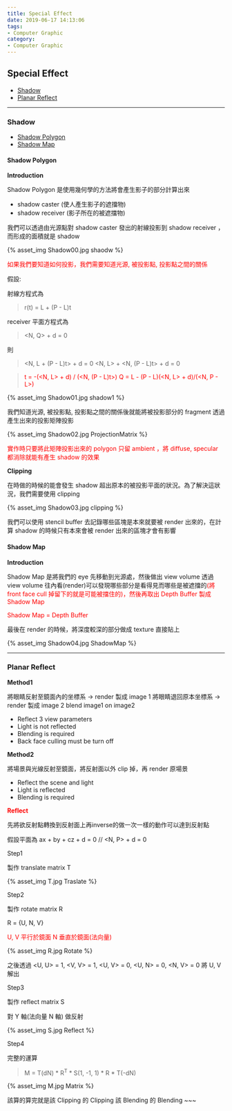 ```yaml
---
title: Special Effect
date: 2019-06-17 14:13:06
tags:
- Computer Graphic
category:
- Computer Graphic
---
```


## Special Effect

* [Shadow](#Shadow)
* [Planar Reflect](#Planar-Reflect)

<!--more-->

---

### Shadow

* [Shadow Polygon](#Shadow-Polygon)
* [Shadow Map](#Shadow-Map)

#### Shadow Polygon

**Introduction**

Shadow Polygon 是使用幾何學的方法將會產生影子的部分計算出來

* shadow caster (使人產生影子的遮擋物)
* shadow receiver (影子所在的被遮擋物)

我們可以透過由光源點對 shadow caster 發出的射線投影到 shadow receiver ，而形成的面積就是 shadow

{% asset_img Shadow00.jpg shaodw %}


<font color='red'>如果我們要知道如何投影，我們需要知道光源, 被投影點, 投影點之間的關係</font>

假設:

射線方程式為 
> r(t) = L + (P - L)t

receiver 平面方程式為 
> <N, Q> + d = 0

則
> <N, L + (P - L)t> + d = 0
> <N, L> + <N, (P - L)t> + d = 0

> <font color='red'>t = -(<N, L> + d) / (<N, (P - L)t>)</font>
> <font color='red'>Q = L - (P - L)(<N, L> + d)/(<N, P - L>)</font>


{% asset_img Shadow01.jpg shadow1 %}

我們知道光源, 被投影點, 投影點之間的關係後就能將被投影部分的 fragment 透過產生出來的投影矩陣投影

{% asset_img Shadow02.jpg ProjectionMatrix %}

<font color='red'>實作時只要將此矩陣投影出來的 polygon 只留 ambient ，將 diffuse, specular 都消除就能有產生 shadow 的效果</font>

**Clipping**

在時做的時候的能會發生 shadow 超出原本的被投影平面的狀況。為了解決這狀況，我們需要使用 clipping

{% asset_img Shadow03.jpg clipping %}

我們可以使用 stencil buffer 去記錄哪些區塊是本來就要被 render 出來的，在計算 shadow 的時候只有本來會被 render 出來的區塊才會有影響

#### Shadow Map

**Introduction**

Shadow Map 是將我們的 eye 先移動到光源處，然後做出 view volume 
透過 view volume 往內看(render)可以發現哪些部分是看得見而哪些是被遮擋的<font color='red'>(將 front face cull 掉留下的就是可能被擋住的)，然後再取出 Depth Buffer 製成 Shadow Map</font>

<font color='red'>Shadow Map = Depth Buffer</font>

最後在 render 的時候，將深度較深的部分做成 texture 直接貼上

{% asset_img Shadow04.jpg ShadowMap %}

---

### Planar Reflect

**Method1**

將眼睛反射至鏡面內的坐標系 -> render 製成 image 1
將眼睛退回原本坐標系 -> render 製成 image 2
blend image1 on image2

* Reflect 3 view parameters
* Light is not reflected
* Blending is required
* Back face culling must be turn off 

**Method2**

將場景與光線反射至鏡面，將反射面以外 clip 掉，再 render 原場景

* Reflect the scene and light
* Light is reflected
* Blending is required 

**<font color='red'>Reflect</font>**

先將欲反射點轉換到反射面上再inverse的做一次一樣的動作可以達到反射點

假設平面為 ax + by + cz + d = 0  // <N, P> + d = 0

Step1

製作 translate matrix T

{% asset_img T.jpg Traslate %}

Step2

製作 rotate matrix R

R = {U, N, V}

<font color='red'>U, V 平行於鏡面 N 垂直於鏡面(法向量)</font>

{% asset_img R.jpg Rotate %}

之後透過 <U, U> = 1, <V, V> = 1, <U, V> = 0, <U, N> = 0, <N, V> = 0 將 U, V 解出

Step3

製作 reflect matrix S

對 Y 軸(法向量 N 軸) 做反射

{% asset_img S.jpg Reflect %}

Step4

完整的運算

> M = T(dN) * R<sup>T</sup> * S(1, -1, 1) * R * T(-dN)

{% asset_img M.jpg Matrix %}

該算的算完就是該 Clipping 的 Clipping 該 Blending 的 Blending ~~~

